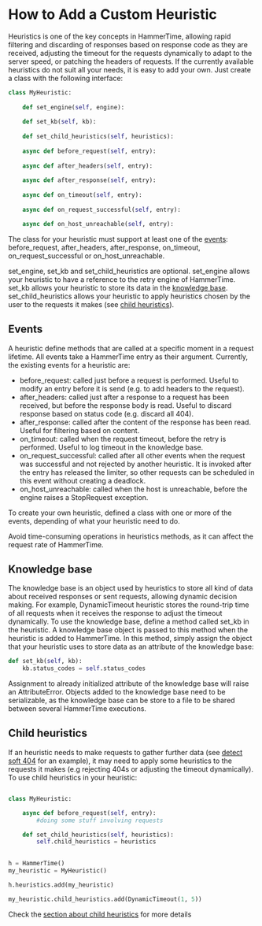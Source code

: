 # How to Add a Custom Heuristic

Heuristics is one of the key concepts in HammerTime, allowing rapid filtering and discarding of responses based on 
response code as they are received, adjusting the timeout for the requests dynamically to adapt to the server speed, or 
patching the headers of requests. If the currently available heuristics do not suit all your needs, it is easy to add 
your own. Just create a class with the following interface:

```python
class MyHeuristic:
    
    def set_engine(self, engine):
        
    def set_kb(self, kb):
    
    def set_child_heuristics(self, heuristics):
    
    async def before_request(self, entry):
    
    async def after_headers(self, entry):
    
    async def after_response(self, entry):
    
    async def on_timeout(self, entry):
    
    async def on_request_successful(self, entry):

    async def on_host_unreachable(self, entry):

```

The class for your heuristic must support at least one of the [events](#events): before_request, after_headers,
after_response, on_timeout, on_request_successful or on_host_unreachable.

set_engine, set_kb and set_child_heuristics are optional. set_engine allows your heuristic to have a reference to the 
retry engine of HammerTime. set_kb allows your heuristic to store its data in the [knowledge base](#knowledge-base). 
set_child_heuristics allows your heuristic to apply heuristics chosen by the user to the requests it makes (see 
[child heuristics](#child-heuristics)).


## Events

A heuristic define methods that are called at a specific moment in a request lifetime. All events take a HammerTime
entry as their argument. Currently, the existing events for a heuristic are:

* before_request: called just before a request is performed. Useful to modify an entry before it is send (e.g. to add 
                  headers to the request).
* after_headers: called just after a response to a request has been received, but before the response body is read. 
                 Useful to discard response based on status code (e.g. discard all 404).
* after_response: called after the content of the response has been read. Useful for filtering based on content.
* on_timeout: called when the request timeout, before the retry is performed. Useful to log timeout in the knowledge 
              base.
* on_request_successful: called after all other events when the request was successful and not rejected by another 
                         heuristic. It is invoked after the entry has released the limiter, so other requests can
                         be scheduled in this event without creating a deadlock.
* on_host_unreachable: called when the host is unreachable, before the engine raises a StopRequest exception.

To create your own heuristic, defined a class with one or more of the events, depending of what your heuristic need 
to do.

Avoid time-consuming operations in heuristics methods, as it can affect the request rate of HammerTime.


## Knowledge base

The knowledge base is an object used by heuristics to store all kind of data about received responses or sent requests, 
allowing dynamic decision making. For example, DynamicTimeout heuristic stores the round-trip time of all requests 
when it receives the response to adjust the timeout dynamically. To use the knowledge base, define a method called 
set_kb in the heuristic. A knowledge base object is passed to this method when the heuristic is added to HammerTime. In
this method, simply assign the object that your heuristic uses to store data as an attribute of the knowledge base:
```python
def set_kb(self, kb):
    kb.status_codes = self.status_codes
```
Assignment to already initialized attribute of the knowledge base will raise an AttributeError.
Objects added to the knowledge base need to be serializable, as the knowledge base can be store to a file to be shared 
between several HammerTime executions.

## Child heuristics

If an heuristic needs to make requests to gather further data (see [detect soft 404](heuristics.md#existing-heuristics) 
for an example), it may need to apply some heuristics to the requests it makes (e.g rejecting 404s or adjusting the 
timeout dynamically). To use child heuristics in your heuristic:
```python

class MyHeuristic:

    async def before_request(self, entry):
        #doing some stuff involving requests

    def set_child_heuristics(self, heuristics):
        self.child_heuristics = heuristics
        

h = HammerTime()
my_heuristic = MyHeuristic()

h.heuristics.add(my_heuristic)

my_heuristic.child_heuristics.add(DynamicTimeout(1, 5))

```

Check the [section about child heuristics](heuristics.md#child-heuristic) for more details
